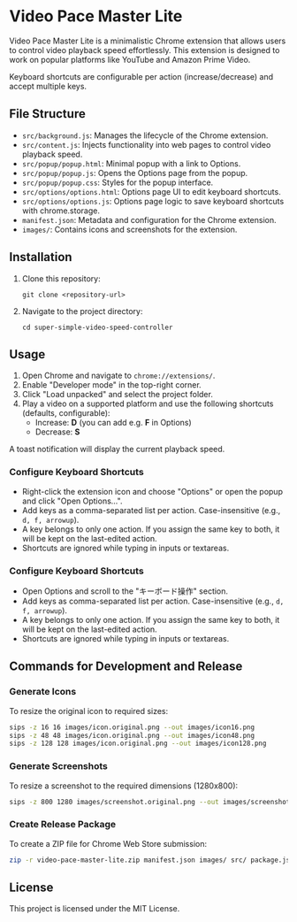 # Video Pace Master Lite

Video Pace Master Lite is a minimalistic Chrome extension that allows users to control video playback speed effortlessly. This extension is designed to work on popular platforms like YouTube and Amazon Prime Video.

Keyboard shortcuts are configurable per action (increase/decrease) and accept multiple keys.

## File Structure

- `src/background.js`: Manages the lifecycle of the Chrome extension.
- `src/content.js`: Injects functionality into web pages to control video playback speed.
- `src/popup/popup.html`: Minimal popup with a link to Options.
- `src/popup/popup.js`: Opens the Options page from the popup.
- `src/popup/popup.css`: Styles for the popup interface.
- `src/options/options.html`: Options page UI to edit keyboard shortcuts.
- `src/options/options.js`: Options page logic to save keyboard shortcuts with chrome.storage.
- `manifest.json`: Metadata and configuration for the Chrome extension.
- `images/`: Contains icons and screenshots for the extension.

## Installation

1. Clone this repository:
   ```
   git clone <repository-url>
   ```
2. Navigate to the project directory:
   ```
   cd super-simple-video-speed-controller
   ```

## Usage

1. Open Chrome and navigate to `chrome://extensions/`.
2. Enable "Developer mode" in the top-right corner.
3. Click "Load unpacked" and select the project folder.
4. Play a video on a supported platform and use the following shortcuts (defaults, configurable):
   - Increase: **D** (you can add e.g. **F** in Options)
   - Decrease: **S**

A toast notification will display the current playback speed.

### Configure Keyboard Shortcuts

- Right-click the extension icon and choose "Options" or open the popup and click "Open Options…".
- Add keys as a comma-separated list per action. Case-insensitive (e.g., `d, f, arrowup`).
- A key belongs to only one action. If you assign the same key to both, it will be kept on the last-edited action.
- Shortcuts are ignored while typing in inputs or textareas.

### Configure Keyboard Shortcuts

- Open Options and scroll to the "キーボード操作" section.
- Add keys as comma-separated list per action. Case-insensitive (e.g., `d, f, arrowup`).
- A key belongs to only one action. If you assign the same key to both, it will be kept on the last-edited action.
- Shortcuts are ignored while typing in inputs or textareas.

## Commands for Development and Release

### Generate Icons
To resize the original icon to required sizes:
```bash
sips -z 16 16 images/icon.original.png --out images/icon16.png
sips -z 48 48 images/icon.original.png --out images/icon48.png
sips -z 128 128 images/icon.original.png --out images/icon128.png
```

### Generate Screenshots
To resize a screenshot to the required dimensions (1280x800):
```bash
sips -z 800 1280 images/screenshot.original.png --out images/screenshot1280x800.png
```

### Create Release Package
To create a ZIP file for Chrome Web Store submission:
```bash
zip -r video-pace-master-lite.zip manifest.json images/ src/ package.json
```

## License

This project is licensed under the MIT License.
